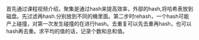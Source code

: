 首先通过课程视频介绍，聚集是通过hash来提高效率，外部的hash,将哈希表放到磁盘。先过滤再hash.分别放到不同的桶里面。第二步时rehash，一个hash可能产上碰撞，对第一次发生碰撞的在进行hash。去重复可以先去重再hash，也可以hash再去重。求平均的值的话，记录个数和总和值。
